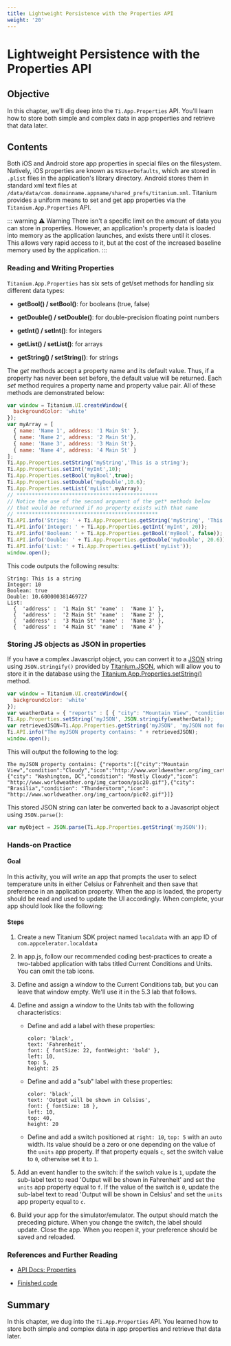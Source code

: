 ```yaml
---
title: Lightweight Persistence with the Properties API
weight: '20'
---
```


# Lightweight Persistence with the Properties API

## Objective

In this chapter, we'll dig deep into the `Ti.App.Properties` API. You'll learn how to store both simple and complex data in app properties and retrieve that data later.

## Contents

Both iOS and Android store app properties in special files on the filesystem. Natively, iOS properties are known as `NSUserDefaults`, which are stored in `.plist` files in the application's library directory. Android stores them in standard xml text files at `/data/data/com.domainname.appname/shared_prefs/titanium.xml`. Titanium provides a uniform means to set and get app properties via the `Titanium.App.Properties` API.

::: warning ⚠️ Warning
There isn't a specific limit on the amount of data you can store in properties. However, an application's property data is loaded into memory as the application launches, and exists there until it closes. This allows very rapid access to it, but at the cost of the increased baseline memory used by the application.
:::

### Reading and Writing Properties

`Titanium.App.Properties` has six sets of get/set methods for handling six different data types:

* **getBool() / setBool()**: for booleans (true, false)

* **getDouble() / setDouble()**: for double-precision floating point numbers

* **getInt() / setInt()**: for integers

* **getList() / setList()**: for arrays

* **getString() / setString()**: for strings

The _get_ methods accept a property name and its default value. Thus, if a property has never been set before, the default value will be returned. Each _set_ method requires a property name and property value pair. All of these methods are demonstrated below:

```javascript
var window = Titanium.UI.createWindow({
  backgroundColor: 'white'
});
var myArray = [
  { name: 'Name 1', address: '1 Main St' },
  { name: 'Name 2', address: '2 Main St'},
  { name: 'Name 3', address: '3 Main St'},
  { name: 'Name 4', address: '4 Main St' }
];
Ti.App.Properties.setString('myString','This is a string');
Ti.App.Properties.setInt('myInt',10);
Ti.App.Properties.setBool('myBool',true);
Ti.App.Properties.setDouble('myDouble',10.6);
Ti.App.Properties.setList('myList',myArray);
// **********************************************
// Notice the use of the second argument of the get* methods below
// that would be returned if no property exists with that name
// **********************************************
Ti.API.info('String: ' + Ti.App.Properties.getString('myString', 'This is a string default'));
Ti.API.info('Integer: ' + Ti.App.Properties.getInt('myInt', 20));
Ti.API.info('Boolean: ' + Ti.App.Properties.getBool('myBool', false));
Ti.API.info('Double: ' + Ti.App.Properties.getDouble('myDouble', 20.6));
Ti.API.info('List: ' + Ti.App.Properties.getList('myList'));
window.open();
```

This code outputs the following results:

```
String: This is a string
Integer: 10
Boolean: true
Double: 10.600000381469727
List:
  {  'address' :  '1 Main St' 'name' :  'Name 1' },
  {  'address' :  '2 Main St' 'name' :  'Name 2' },
  {  'address' :  '3 Main St' 'name' :  'Name 3' },
  {  'address' :  '4 Main St' 'name' :  'Name 4' }
```

### Storing JS objects as JSON in properties

If you have a complex Javascript object, you can convert it to a [JSON](http://en.wikipedia.org/wiki/JSON) string using `JSON.stringify()` provided by [Titanium.JSON](http://developer.appcelerator.com/apidoc/desktop/latest/Titanium.JSON), which will allow you to store it in the database using the [Titanium.App.Properties.setString()](http://developer.appcelerator.com/apidoc/mobile/latest/Titanium.App.Properties.setString-method.html) method.

```javascript
var window = Titanium.UI.createWindow({
  backgroundColor: 'white'
});
var weatherData = { "reports" : [ { "city": "Mountain View", "condition": "Cloudy", "icon": "http://www.worldweather.org/img_cartoon/pic23.gif" }, { "city": "Washington, DC", "condition": "Mostly Cloudy", "icon": "http://www.worldweather.org/img_cartoon/pic20.gif" }, { "city": "Brasilia", "condition": "Thunderstorm", "icon": "http://www.worldweather.org/img_cartoon/pic02.gif" } ] };
Ti.App.Properties.setString('myJSON', JSON.stringify(weatherData));
var retrievedJSON=Ti.App.Properties.getString('myJSON', 'myJSON not found');
Ti.API.info("The myJSON property contains: " + retrievedJSON);
window.open();
```

This will output the following to the log:

```
The myJSON property contains: {"reports":[{"city":"Mountain View","condition":"Cloudy","icon":"http://www.worldweather.org/img_cartoon/pic23.gif"},{"city": "Washington, DC","condition": "Mostly Cloudy","icon": "http://www.worldweather.org/img_cartoon/pic20.gif"},{"city": "Brasilia","condition": "Thunderstorm","icon": "http://www.worldweather.org/img_cartoon/pic02.gif"}]}
```

This stored JSON string can later be converted back to a Javascript object using `JSON.parse()`:

```javascript
var myObject = JSON.parse(Ti.App.Properties.getString('myJSON'));
```

### Hands-on Practice

#### Goal

In this activity, you will write an app that prompts the user to select temperature units in either Celsius or Fahrenheit and then save that preference in an application property. When the app is loaded, the property should be read and used to update the UI accordingly. When complete, your app should look like the following:

#### Steps

1. Create a new Titanium SDK project named `localdata` with an app ID of `com.appcelerator.localdata`

2. In app.js, follow our recommended coding best-practices to create a two-tabbed application with tabs titled Current Conditions and Units. You can omit the tab icons.

3. Define and assign a window to the Current Conditions tab, but you can leave that window empty. We'll use it in the 5.3 lab that follows.

4. Define and assign a window to the Units tab with the following characteristics:

    * Define and add a label with these properties:

        ```
        color: 'black',
        text: 'Fahrenheit',
        font: { fontSize: 22, fontWeight: 'bold' },
        left: 10,
        top: 5,
        height: 25
        ```

    * Define and add a "sub" label with these properties:

        ```
        color: 'black',
        text: 'Output will be shown in Celsius',
        font: { fontSize: 18 },
        left: 10,
        top: 40,
        height: 20
        ```

    * Define and add a switch positioned at `right: 10`, `top: 5` with an `auto` width. Its value should be a zero or one depending on the value of the `units` app property. If that property equals `c`, set the switch value to `0`, otherwise set it to `1`.

5. Add an event handler to the switch: if the switch value is `1`, update the sub-label text to read 'Output will be shown in Fahrenheit' and set the `units` app property equal to `f`. If the value of the switch is `0`, update the sub-label text to read 'Output will be shown in Celsius' and set the `units` app property equal to `c`.

6. Build your app for the simulator/emulator. The output should match the preceding picture. When you change the switch, the label should update. Close the app. When you reopen it, your preference should be saved and reloaded.

### References and Further Reading

* [API Docs: Properties](http://developer.appcelerator.com/apidoc/mobile/latest/Titanium.App.Properties-module)

* [Finished code](http://assets.appcelerator.com.s3.amazonaws.com/app_u/ebook/5.2_localdata.zip)

## Summary

In this chapter, we dug into the `Ti.App.Properties` API. You learned how to store both simple and complex data in app properties and retrieve that data later.
